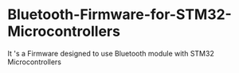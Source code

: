 # Bluetooth-Firmware-for-STM32-Microcontrollers
It 's a Firmware designed to use Bluetooth module with STM32 Microcontrollers
